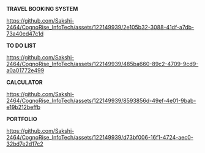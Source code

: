 
<b>TRAVEL BOOKING SYSTEM</b>



https://github.com/Sakshi-2464/CognoRise_InfoTech/assets/122149939/2e105b32-3088-41df-a7db-73a40ed47c1d




<b>TO DO LIST</b>




https://github.com/Sakshi-2464/CognoRise_InfoTech/assets/122149939/485ba660-89c2-4709-9cd9-a0a01772e499


<b>CALCULATOR</b>

https://github.com/Sakshi-2464/CognoRise_InfoTech/assets/122149939/8593856d-49ef-4e01-9bab-e19b212beffb


<b>PORTFOLIO</b>


https://github.com/Sakshi-2464/CognoRise_InfoTech/assets/122149939/d73bf006-16f1-4724-aec0-32bd7e2d17c2


